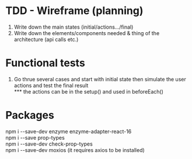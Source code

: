 # TDD - Wireframe (planning)			
			
1. Write down the main states (initial/actions.../final)			
2. Write down the elements/components needed & thing of the architecture (api calls etc.)			
			
			
# Functional tests			
			
1. Go thrue several cases and start with initial state then simulate the user actions and test the final result			
*** the actions can be in the setup() and used in beforeEach()			
			
			
# Packages			
			
npm i --save-dev enzyme enzyme-adapter-react-16			
npm i --save prop-types			
npm i --save-dev check-prop-types			
npm i --save-dev moxios (it requires axios to be installed)

